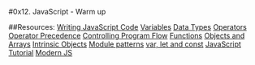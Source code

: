 #0x12. JavaScript - Warm up

##Resources:
[Writing JavaScript Code](https://developer.mozilla.org/en-US/docs/Learn/Getting_started_with_the_web/JavaScript_basics)
[Variables](https://developer.mozilla.org/en-US/docs/Learn/JavaScript/First_steps/Variables)
[Data Types](https://developer.mozilla.org/en-US/docs/Web/JavaScript/Data_structures)
[Operators](https://developer.mozilla.org/en-US/docs/Learn/Getting_started_with_the_web/JavaScript_basics)
[Operator Precedence](https://developer.mozilla.org/en-US/docs/Web/JavaScript/Reference/Operators/Operator_Precedence)
[Controlling Program Flow](https://developer.mozilla.org/en-US/docs/Web/JavaScript/Guide/Control_flow_and_error_handling)
[Functions](https://developer.mozilla.org/en-US/docs/Learn/JavaScript/Building_blocks/Functions)
[Objects and Arrays](https://developer.mozilla.org/en-US/docs/Learn/JavaScript/Objects)
[Intrinsic Objects](https://developer.mozilla.org/en-US/docs/Learn/JavaScript/Objects)
[Module patterns](http://darrenderidder.github.io/talks/ModulePatterns/#/)
[var, let and const](https://www.youtube.com/watch?v=sjyJBL5fkp8)
[JavaScript Tutorial](https://www.youtube.com/watch?v=vZBCTc9zHtI)
[Modern JS](https://github.com/mbeaudru/modern-js-cheatsheet) 
            
